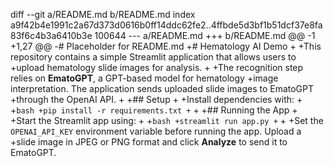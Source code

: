 diff --git a/README.md b/README.md
index a9f42b4e1991c2a67d373d0616b0ff14ddc62fe2..4ffbde5d3bf1b51dcf37e8fa83f6c4b3a6410b3e 100644
--- a/README.md
+++ b/README.md
@@ -1 +1,27 @@
-# Placeholder for README.md
+# Hematology AI Demo
+
+This repository contains a simple Streamlit application that allows users to
+upload hematology slide images for analysis.
+
+The recognition step relies on **EmatoGPT**, a GPT-based model for hematology
+image interpretation. The application sends uploaded slide images to EmatoGPT
+through the OpenAI API.
+
+## Setup
+
+Install dependencies with:
+
+```bash
+pip install -r requirements.txt
+```
+
+## Running the App
+
+Start the Streamlit app using:
+
+```bash
+streamlit run app.py
+```
+
+Set the ``OPENAI_API_KEY`` environment variable before running the app. Upload a
+slide image in JPEG or PNG format and click **Analyze** to send it to EmatoGPT.

